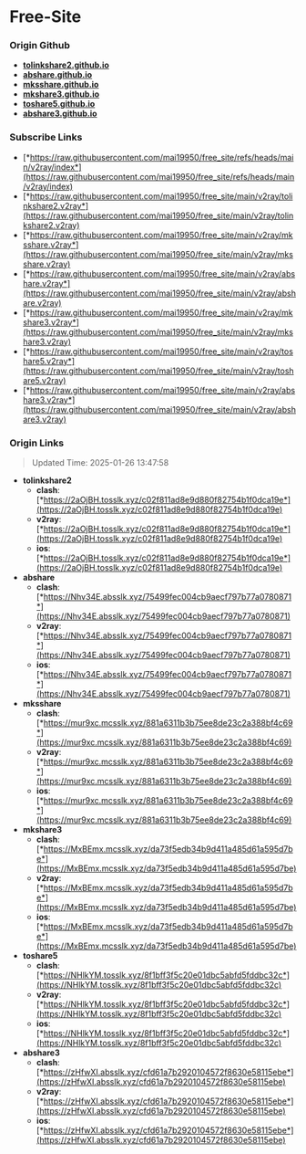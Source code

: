 # Free-Site

### Origin Github

- [**tolinkshare2.github.io**](https://github.com/tolinkshare2/tolinkshare2.github.io)
- [**abshare.github.io**](https://github.com/abshare/abshare.github.io)
- [**mksshare.github.io**](https://github.com/mksshare/mksshare.github.io)
- [**mkshare3.github.io**](https://github.com/mkshare3/mkshare3.github.io)
- [**toshare5.github.io**](https://github.com/toshare5/toshare5.github.io)
- [**abshare3.github.io**](https://github.com/abshare3/abshare3.github.io)

### Subscribe Links

- [*https://raw.githubusercontent.com/mai19950/free_site/refs/heads/main/v2ray/index*](https://raw.githubusercontent.com/mai19950/free_site/refs/heads/main/v2ray/index)
- [*https://raw.githubusercontent.com/mai19950/free_site/main/v2ray/tolinkshare2.v2ray*](https://raw.githubusercontent.com/mai19950/free_site/main/v2ray/tolinkshare2.v2ray)
- [*https://raw.githubusercontent.com/mai19950/free_site/main/v2ray/mksshare.v2ray*](https://raw.githubusercontent.com/mai19950/free_site/main/v2ray/mksshare.v2ray)
- [*https://raw.githubusercontent.com/mai19950/free_site/main/v2ray/abshare.v2ray*](https://raw.githubusercontent.com/mai19950/free_site/main/v2ray/abshare.v2ray)
- [*https://raw.githubusercontent.com/mai19950/free_site/main/v2ray/mkshare3.v2ray*](https://raw.githubusercontent.com/mai19950/free_site/main/v2ray/mkshare3.v2ray)
- [*https://raw.githubusercontent.com/mai19950/free_site/main/v2ray/toshare5.v2ray*](https://raw.githubusercontent.com/mai19950/free_site/main/v2ray/toshare5.v2ray)
- [*https://raw.githubusercontent.com/mai19950/free_site/main/v2ray/abshare3.v2ray*](https://raw.githubusercontent.com/mai19950/free_site/main/v2ray/abshare3.v2ray)

### Origin Links

> Updated Time: 2025-01-26 13:47:58

- **tolinkshare2**
  - **clash**: [*https://2aOjBH.tosslk.xyz/c02f811ad8e9d880f82754b1f0dca19e*](https://2aOjBH.tosslk.xyz/c02f811ad8e9d880f82754b1f0dca19e)
  - **v2ray**: [*https://2aOjBH.tosslk.xyz/c02f811ad8e9d880f82754b1f0dca19e*](https://2aOjBH.tosslk.xyz/c02f811ad8e9d880f82754b1f0dca19e)
  - **ios**: [*https://2aOjBH.tosslk.xyz/c02f811ad8e9d880f82754b1f0dca19e*](https://2aOjBH.tosslk.xyz/c02f811ad8e9d880f82754b1f0dca19e)
- **abshare**
  - **clash**: [*https://Nhv34E.absslk.xyz/75499fec004cb9aecf797b77a0780871*](https://Nhv34E.absslk.xyz/75499fec004cb9aecf797b77a0780871)
  - **v2ray**: [*https://Nhv34E.absslk.xyz/75499fec004cb9aecf797b77a0780871*](https://Nhv34E.absslk.xyz/75499fec004cb9aecf797b77a0780871)
  - **ios**: [*https://Nhv34E.absslk.xyz/75499fec004cb9aecf797b77a0780871*](https://Nhv34E.absslk.xyz/75499fec004cb9aecf797b77a0780871)
- **mksshare**
  - **clash**: [*https://mur9xc.mcsslk.xyz/881a6311b3b75ee8de23c2a388bf4c69*](https://mur9xc.mcsslk.xyz/881a6311b3b75ee8de23c2a388bf4c69)
  - **v2ray**: [*https://mur9xc.mcsslk.xyz/881a6311b3b75ee8de23c2a388bf4c69*](https://mur9xc.mcsslk.xyz/881a6311b3b75ee8de23c2a388bf4c69)
  - **ios**: [*https://mur9xc.mcsslk.xyz/881a6311b3b75ee8de23c2a388bf4c69*](https://mur9xc.mcsslk.xyz/881a6311b3b75ee8de23c2a388bf4c69)
- **mkshare3**
  - **clash**: [*https://MxBEmx.mcsslk.xyz/da73f5edb34b9d411a485d61a595d7be*](https://MxBEmx.mcsslk.xyz/da73f5edb34b9d411a485d61a595d7be)
  - **v2ray**: [*https://MxBEmx.mcsslk.xyz/da73f5edb34b9d411a485d61a595d7be*](https://MxBEmx.mcsslk.xyz/da73f5edb34b9d411a485d61a595d7be)
  - **ios**: [*https://MxBEmx.mcsslk.xyz/da73f5edb34b9d411a485d61a595d7be*](https://MxBEmx.mcsslk.xyz/da73f5edb34b9d411a485d61a595d7be)
- **toshare5**
  - **clash**: [*https://NHlkYM.tosslk.xyz/8f1bff3f5c20e01dbc5abfd5fddbc32c*](https://NHlkYM.tosslk.xyz/8f1bff3f5c20e01dbc5abfd5fddbc32c)
  - **v2ray**: [*https://NHlkYM.tosslk.xyz/8f1bff3f5c20e01dbc5abfd5fddbc32c*](https://NHlkYM.tosslk.xyz/8f1bff3f5c20e01dbc5abfd5fddbc32c)
  - **ios**: [*https://NHlkYM.tosslk.xyz/8f1bff3f5c20e01dbc5abfd5fddbc32c*](https://NHlkYM.tosslk.xyz/8f1bff3f5c20e01dbc5abfd5fddbc32c)
- **abshare3**
  - **clash**: [*https://zHfwXI.absslk.xyz/cfd61a7b2920104572f8630e58115ebe*](https://zHfwXI.absslk.xyz/cfd61a7b2920104572f8630e58115ebe)
  - **v2ray**: [*https://zHfwXI.absslk.xyz/cfd61a7b2920104572f8630e58115ebe*](https://zHfwXI.absslk.xyz/cfd61a7b2920104572f8630e58115ebe)
  - **ios**: [*https://zHfwXI.absslk.xyz/cfd61a7b2920104572f8630e58115ebe*](https://zHfwXI.absslk.xyz/cfd61a7b2920104572f8630e58115ebe)
